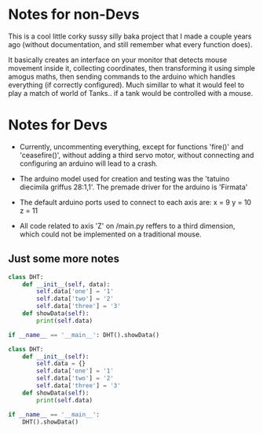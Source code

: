 # Notes for non-Devs

  This is a cool little corky sussy silly baka project that I made a couple years ago (without documentation, and still remember what every function does).

  It basically creates an interface on your monitor that detects mouse movement inside it, collecting coordinates, then transforming it using simple amogus maths, then sending commands to the arduino which handles everything (if correctly configured). Much simillar to what it would feel to play a match of world of Tanks.. if a tank would be controlled with a mouse.


# Notes for Devs

- Currently, uncommenting everything, except for functions 'fire()' and 'ceasefire()', without adding a third servo motor, without connecting and configuring an arduino will lead to a crash.

- The arduino model used for creation and testing was the 'tatuino diecimila griffus 28:1,1'. The premade driver for the arduino is 'Firmata'

- The default arduino ports used to connect to each axis are:
    x = 9
    y = 10
    z = 11

- All code related to axis 'Z' on /main.py reffers to a third dimension, which could not be implemented on a traditional mouse.


## Just some more notes

```py
class DHT:
    def __init__(self, data):
        self.data['one'] = '1'
        self.data['two'] = '2'
        self.data['three'] = '3'
    def showData(self):
        print(self.data)

if __name__ == '__main__': DHT().showData()
```

```py
class DHT:
    def __init__(self):
        self.data = {}
        self.data['one'] = '1'
        self.data['two'] = '2'
        self.data['three'] = '3'
    def showData(self):
        print(self.data)

if __name__ == '__main__':
    DHT().showData()
```
